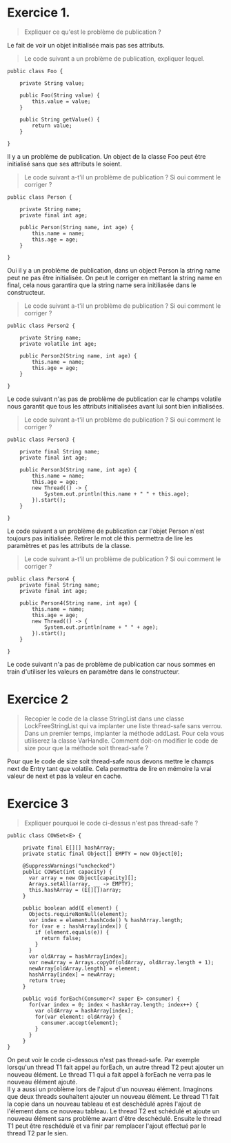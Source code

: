 # Exercice 1.

> Expliquer ce qu'est le problème de publication ?

Le fait de voir un objet initialisée mais pas ses attributs.

> Le code suivant a un problème de publication, expliquer lequel.
```
public class Foo {

    private String value;

    public Foo(String value) {
        this.value = value;
    }

    public String getValue() {
        return value;
    }

}
```

Il y a un problème de publication. Un object de la classe Foo peut être initialisé sans que ses attributs le soient.

> Le code suivant a-t'il un problème de publication ? Si oui comment le corriger ?

```
public class Person {

    private String name;
    private final int age;

    public Person(String name, int age) {
        this.name = name;
        this.age = age;
    }

}
```

Oui il y a un problème de publication, dans un object Person la string name peut ne pas être initialisée.
On peut le corriger en mettant la string name en final, cela nous garantira que la string name sera initiliasée 
dans le constructeur.

> Le code suivant a-t'il un problème de publication ? Si oui comment le corriger ?
```
public class Person2 {

    private String name;
    private volatile int age;

    public Person2(String name, int age) {
        this.name = name;
        this.age = age;
    }

}
```
Le code suivant n'as pas de problème de publication car le champs volatile nous garantit que tous les attributs 
initialisées avant lui sont bien initialisées.

> Le code suivant a-t'il un problème de publication ? Si oui comment le corriger ?
```
public class Person3 {

    private final String name;
    private final int age;

    public Person3(String name, int age) {
        this.name = name;
        this.age = age;
        new Thread(() -> {
            System.out.println(this.name + " " + this.age);
        }).start();
    }

}
```
Le code suivant a un problème de publication car l'objet Person n'est toujours pas initialisée. Retirer le mot clé this
permettra de lire les paramètres et pas les attributs de la classe.

> Le code suivant a-t'il un problème de publication ? Si oui comment le corriger ?
```
public class Person4 {
    private final String name;
    private final int age;

    public Person4(String name, int age) {
        this.name = name;
        this.age = age;
        new Thread(() -> {
            System.out.println(name + " " + age);
        }).start();
    }

}
```
Le code suivant n'a pas de problème de publication car nous sommes en train d'utiliser les valeurs en paramètre
dans le constructeur.

# Exercice 2

> Recopier le code de la classe StringList dans une classe LockFreeStringList qui va implanter une liste thread-safe sans verrou.
  Dans un premier temps, implanter la méthode addLast. Pour cela vous utiliserez la classe VarHandle.
  Comment doit-on modifier le code de size pour que la méthode soit thread-safe ?

Pour que le code de size soit thread-safe nous devons mettre le champs next de Entry tant que volatile. Cela permettra
de lire en mémoire la vrai valeur de next et pas la valeur en cache.

# Exercice 3

> Expliquer pourquoi le code ci-dessus n'est pas thread-safe ?

```
public class COWSet<E> {

     private final E[][] hashArray;    
     private static final Object[] EMPTY = new Object[0];

     @SuppressWarnings("unchecked")
     public COWSet(int capacity) {
       var array = new Object[capacity][];
       Arrays.setAll(array, __ -> EMPTY);
       this.hashArray = (E[][])array;
     }
    
     public boolean add(E element) {
       Objects.requireNonNull(element);
       var index = element.hashCode() % hashArray.length;
       for (var e : hashArray[index]) {
         if (element.equals(e)) {
           return false;
         }
       }
       var oldArray = hashArray[index];
       var newArray = Arrays.copyOf(oldArray, oldArray.length + 1);
       newArray[oldArray.length] = element;
       hashArray[index] = newArray;
       return true;
     }
    
     public void forEach(Consumer<? super E> consumer) {
       for(var index = 0; index < hashArray.length; index++) {
         var oldArray = hashArray[index];
         for(var element: oldArray) {
           consumer.accept(element);
         }
       }
     }
}
```

On peut voir le code ci-dessous n'est pas thread-safe. Par exemple lorsqu'un thread T1 fait appel au forEach,
un autre thread T2 peut ajouter un nouveau élément. Le thread T1 qui a fait appel à forEach ne verra pas le nouveau
élément ajouté. <br/>
Il y a aussi un problème lors de l'ajout d'un nouveau élément. Imaginons que deux threads souhaitent ajouter un nouveau
élément. Le thread T1 fait la copie dans un nouveau tableau et est deschédulé après l'ajout de l'élement dans ce nouveau 
tableau. Le thread T2 est schédulé et ajoute un nouveau élément sans problème avant d'être deschédulé. Ensuite le thread T1
peut être reschédulé et va finir par remplacer l'ajout effectué par le thread T2 par le sien.